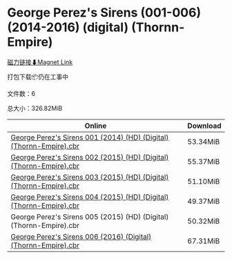 # George Perez's Sirens (001-006) (2014-2016) (digital) (Thornn-Empire)

[磁力链接⬇Magnet Link](magnet:?xt=urn:btih:ef9d47081cfa7b4f0a85d2a24a45f08e37e370b8&dn=George%20Perez%27s%20Sirens%20%28001-006%29%20%282014-2016%29%20%28digital%29%20%28Thornn-Empire%29)

打包下载📦仍在工事中

文件数：6

总大小：326.82MiB

Online | Download
--- | ---
[George Perez's Sirens 001 (2014) (HD) (Digital) (Thornn-Empire).cbr](https://github.com/alicewish/markdown/blob/master/comic/George-Perezs-Sirens-001-2014-HD-Digital-Thornn-Empire-cbr.md) | 53.34MiB
[George Perez's Sirens 002 (2015) (HD) (Digital) (Thornn-Empire).cbr](https://github.com/alicewish/markdown/blob/master/comic/George-Perezs-Sirens-002-2015-HD-Digital-Thornn-Empire-cbr.md) | 55.37MiB
[George Perez's Sirens 003 (2015) (HD) (Digital) (Thornn-Empire).cbr](https://github.com/alicewish/markdown/blob/master/comic/George-Perezs-Sirens-003-2015-HD-Digital-Thornn-Empire-cbr.md) | 51.10MiB
[George Perez's Sirens 004 (2015) (HD) (Digital) (Thornn-Empire).cbr](https://github.com/alicewish/markdown/blob/master/comic/George-Perezs-Sirens-004-2015-HD-Digital-Thornn-Empire-cbr.md) | 49.37MiB
George Perez's Sirens 005 (2015) (HD) (Digital) (Thornn-Empire).cbr | 50.32MiB
[George Perez's Sirens 006 (2016) (Digital) (Thornn-Empire).cbr](https://github.com/alicewish/markdown/blob/master/comic/George-Perezs-Sirens-006-2016-Digital-Thornn-Empire-cbr.md) | 67.31MiB